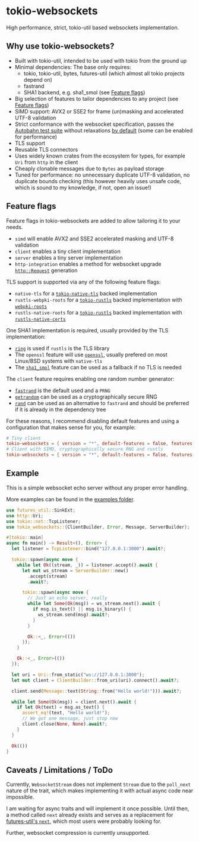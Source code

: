 # tokio-websockets

High performance, strict, tokio-util based websockets implementation.

## Why use tokio-websockets?

- Built with tokio-util, intended to be used with tokio from the ground up
- Minimal dependencies: The base only requires:
  - tokio, tokio-util, bytes, futures-util (which almost all tokio projects depend on)
  - fastrand
  - SHA1 backend, e.g. sha1_smol (see [Feature flags](#feature-flags))
- Big selection of features to tailor dependencies to any project (see [Feature flags](#feature-flags))
- SIMD support: AVX2 or SSE2 for frame (un)masking and accelerated UTF-8 validation
- Strict conformance with the websocket specification, passes the [Autobahn test suite](https://github.com/crossbario/autobahn-testsuite) without relaxations [by default](https://gelbpunkt.github.io/tokio-websockets/index.html) (some can be enabled for performance)
- TLS support
- Reusable TLS connectors
- Uses widely known crates from the ecosystem for types, for example `Uri` from `http` in the client
- Cheaply clonable messages due to `Bytes` as payload storage
- Tuned for performance: no unnecessary duplicate UTF-8 validation, no duplicate bounds checking (this however heavily uses unsafe code, which is sound to my knowledge, if not, open an issue!)

## Feature flags

Feature flags in tokio-websockets are added to allow tailoring it to your needs.

- `simd` will enable AVX2 and SSE2 accelerated masking and UTF-8 validation
- `client` enables a tiny client implementation
- `server` enables a tiny server implementation
- `http-integration` enables a method for websocket upgrade [`http::Request`](https://docs.rs/http/latest/http/request/struct.Request.html) generation

TLS support is supported via any of the following feature flags:

- `native-tls` for a [`tokio-native-tls`](https://docs.rs/tokio-native-tls/latest/tokio_native_tls/) backed implementation
- `rustls-webpki-roots` for a [`tokio-rustls`](https://docs.rs/tokio-rustls/latest/tokio_rustls/) backed implementation with [`webpki-roots`](https://docs.rs/webpki-roots/latest/webpki_roots/)
- `rustls-native-roots` for a [`tokio-rustls`](https://docs.rs/tokio-rustls/latest/tokio_rustls/) backed implementation with [`rustls-native-certs`](https://docs.rs/rustls-native-certs/latest/rustls_native_certs/)

One SHA1 implementation is required, usually provided by the TLS implementation:

- [`ring`](https://docs.rs/ring/latest/ring/) is used if `rustls` is the TLS library
- The `openssl` feature will use [`openssl`](https://docs.rs/openssl/latest/openssl/), usually prefered on most Linux/BSD systems with `native-tls`
- The [`sha1_smol`](https://docs.rs/sha1_smol/latest/sha1_smol/) feature can be used as a fallback if no TLS is needed

The `client` feature requires enabling one random number generator:

- [`fastrand`](https://docs.rs/fastrand/latest/fastrand) is the default used and a `PRNG`
- [`getrandom`](https://docs.rs/getrandom/latest/getrandom) can be used as a cryptographically secure RNG
- [`rand`](https://docs.rs/rand/latest/rand) can be used as an alternative to `fastrand` and should be preferred if it is already in the dependency tree

For these reasons, I recommend disabling default features and using a configuration that makes sense for you, for example:

```toml
# Tiny client
tokio-websockets = { version = "*", default-features = false, features = ["client", "fastrand", "sha1_smol"] }
# Client with SIMD, cryptographically secure RNG and rustls
tokio-websockets = { version = "*", default-features = false, features = ["client", "getrandom", "simd", "rustls-webpki-roots"] }
```

## Example

This is a simple websocket echo server without any proper error handling.

More examples can be found in the [examples folder](https://github.com/Gelbpunkt/tokio-websockets/tree/main/examples).

```rust
use futures_util::SinkExt;
use http::Uri;
use tokio::net::TcpListener;
use tokio_websockets::{ClientBuilder, Error, Message, ServerBuilder};

#[tokio::main]
async fn main() -> Result<(), Error> {
  let listener = TcpListener::bind("127.0.0.1:3000").await?;

  tokio::spawn(async move {
    while let Ok((stream, _)) = listener.accept().await {
      let mut ws_stream = ServerBuilder::new()
        .accept(stream)
        .await?;

      tokio::spawn(async move {
        // Just an echo server, really
        while let Some(Ok(msg)) = ws_stream.next().await {
          if msg.is_text() || msg.is_binary() {
            ws_stream.send(msg).await?;
          }
        }

        Ok::<_, Error>(())
      });
    }

    Ok::<_, Error>(())
  });

  let uri = Uri::from_static("ws://127.0.0.1:3000");
  let mut client = ClientBuilder::from_uri(uri).connect().await?;

  client.send(Message::text(String::from("Hello world!"))).await?;

  while let Some(Ok(msg)) = client.next().await {
    if let Ok(text) = msg.as_text() {
      assert_eq!(text, "Hello world!");
      // We got one message, just stop now
      client.close(None, None).await?;
    }
  }

  Ok(())
}
```

## Caveats / Limitations / ToDo

Currently, `WebsocketStream` does not implement `Stream` due to the `poll_next` nature of the trait, which makes implementing it with actual async code near impossible.

I am waiting for async traits and will implement it once possible. Until then, a method called `next` already exists and serves as a replacement for [futures-util's `next`](https://docs.rs/futures-util/latest/futures_util/stream/trait.StreamExt.html#method.next), which most users were probably looking for.

Further, websocket compression is currently unsupported.
